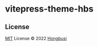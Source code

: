 # vitepress-theme-hbs

## License

[MIT](./LICENSE) License © 2022 [Hongbusi](https://github.com/Hongbusi) 
